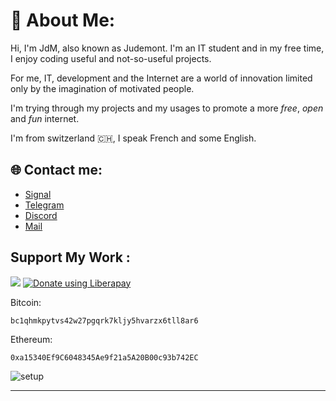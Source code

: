 # 💫 About Me:



Hi, I'm JdM, also known as Judemont.
I'm an IT student and in my free time, I enjoy coding useful and not-so-useful projects.

For me, IT, development and the Internet are a world of innovation limited only by the imagination of motivated people.

I'm trying through my projects and my usages to promote a more *free*, *open* and *fun* internet. 


I'm from switzerland 🇨🇭, I speak French and some English.


## 🌐 Contact me:

- [Signal](https://signal.me/#eu/wzJyfbnckMMmu5jw+RV/qivMpQmMCKl674adHd1aQ+opeF++NaFFpIOQ3bGnMI1n)
- [Telegram](https://t.me/judemont)
- [Discord](https://discord.gg/9173)
- [Mail](mailto:julien@rmbi.ch?subject=Hello)

## Support My Work :
<a href="https://www.buymeacoffee.com/judemont"><img src="https://img.buymeacoffee.com/button-api/?text=Buy me a coffee&emoji=☕&slug=judemont&button_colour=FFDD00&font_colour=000000&font_family=Cookie&outline_colour=000000&coffee_colour=ffffff" /></a>
<a href="https://liberapay.com/judemont/donate"><img alt="Donate using Liberapay" src="https://liberapay.com/assets/widgets/donate.svg"></a>

Bitcoin: 
```
bc1qhmkpytvs42w27pgqrk7kljy5hvarzx6tll8ar6
```


Ethereum:
```
0xa15340Ef9C6048345Ae9f21a5A20B00c93b742EC
```



![setup](https://github.com/user-attachments/assets/173887b2-20fc-4165-b912-c7a7fd965588)

---



